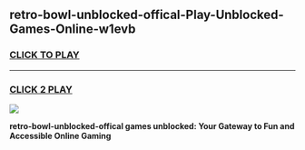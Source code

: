 
## retro-bowl-unblocked-offical-Play-Unblocked-Games-Online-w1evb
<h3>
<a href="https://premium76.site?title=retro-bowl-unblocked-offical&ref=25A">CLICK TO PLAY</a></h3>
<hr>

<h3>
<a href="https://premium76.site?title=retro-bowl-unblocked-offical&ref=25A">CLICK 2 PLAY</a>
  
</h3>

<a href="https://premium76.site?title=retro-bowl-unblocked-offical&ref=25A"><img src="https://clearcache.store/games.png"></a>


**retro-bowl-unblocked-offical games unblocked: Your Gateway to Fun and Accessible Online Gaming**
